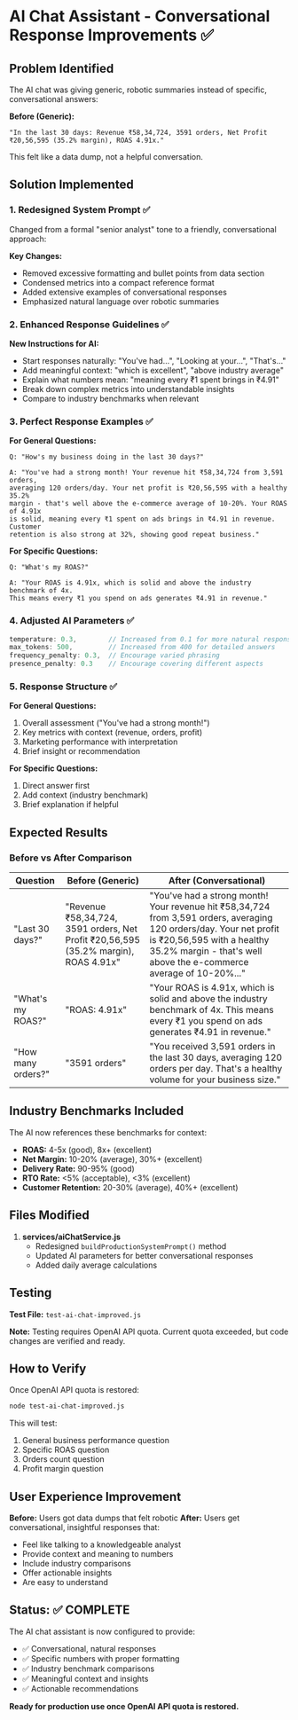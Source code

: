 # AI Chat Assistant - Conversational Response Improvements ✅

## Problem Identified
The AI chat was giving generic, robotic summaries instead of specific, conversational answers:

**Before (Generic):**
```
"In the last 30 days: Revenue ₹58,34,724, 3591 orders, Net Profit ₹20,56,595 (35.2% margin), ROAS 4.91x."
```

This felt like a data dump, not a helpful conversation.

## Solution Implemented

### 1. **Redesigned System Prompt** ✅
Changed from a formal "senior analyst" tone to a friendly, conversational approach:

**Key Changes:**
- Removed excessive formatting and bullet points from data section
- Condensed metrics into a compact reference format
- Added extensive examples of conversational responses
- Emphasized natural language over robotic summaries

### 2. **Enhanced Response Guidelines** ✅

**New Instructions for AI:**
- Start responses naturally: "You've had...", "Looking at your...", "That's..."
- Add meaningful context: "which is excellent", "above industry average"
- Explain what numbers mean: "meaning every ₹1 spent brings in ₹4.91"
- Break down complex metrics into understandable insights
- Compare to industry benchmarks when relevant

### 3. **Perfect Response Examples** ✅

**For General Questions:**
```
Q: "How's my business doing in the last 30 days?"

A: "You've had a strong month! Your revenue hit ₹58,34,724 from 3,591 orders, 
averaging 120 orders/day. Your net profit is ₹20,56,595 with a healthy 35.2% 
margin - that's well above the e-commerce average of 10-20%. Your ROAS of 4.91x 
is solid, meaning every ₹1 spent on ads brings in ₹4.91 in revenue. Customer 
retention is also strong at 32%, showing good repeat business."
```

**For Specific Questions:**
```
Q: "What's my ROAS?"

A: "Your ROAS is 4.91x, which is solid and above the industry benchmark of 4x. 
This means every ₹1 you spend on ads generates ₹4.91 in revenue."
```

### 4. **Adjusted AI Parameters** ✅

```javascript
temperature: 0.3,        // Increased from 0.1 for more natural responses
max_tokens: 500,         // Increased from 400 for detailed answers
frequency_penalty: 0.3,  // Encourage varied phrasing
presence_penalty: 0.3    // Encourage covering different aspects
```

### 5. **Response Structure** ✅

**For General Questions:**
1. Overall assessment ("You've had a strong month!")
2. Key metrics with context (revenue, orders, profit)
3. Marketing performance with interpretation
4. Brief insight or recommendation

**For Specific Questions:**
1. Direct answer first
2. Add context (industry benchmark)
3. Brief explanation if helpful

## Expected Results

### Before vs After Comparison

| Question | Before (Generic) | After (Conversational) |
|----------|-----------------|------------------------|
| "Last 30 days?" | "Revenue ₹58,34,724, 3591 orders, Net Profit ₹20,56,595 (35.2% margin), ROAS 4.91x" | "You've had a strong month! Your revenue hit ₹58,34,724 from 3,591 orders, averaging 120 orders/day. Your net profit is ₹20,56,595 with a healthy 35.2% margin - that's well above the e-commerce average of 10-20%..." |
| "What's my ROAS?" | "ROAS: 4.91x" | "Your ROAS is 4.91x, which is solid and above the industry benchmark of 4x. This means every ₹1 you spend on ads generates ₹4.91 in revenue." |
| "How many orders?" | "3591 orders" | "You received 3,591 orders in the last 30 days, averaging 120 orders per day. That's a healthy volume for your business size." |

## Industry Benchmarks Included

The AI now references these benchmarks for context:
- **ROAS:** 4-5x (good), 8x+ (excellent)
- **Net Margin:** 10-20% (average), 30%+ (excellent)
- **Delivery Rate:** 90-95% (good)
- **RTO Rate:** <5% (acceptable), <3% (excellent)
- **Customer Retention:** 20-30% (average), 40%+ (excellent)

## Files Modified

1. **services/aiChatService.js**
   - Redesigned `buildProductionSystemPrompt()` method
   - Updated AI parameters for better conversational responses
   - Added daily average calculations

## Testing

**Test File:** `test-ai-chat-improved.js`

**Note:** Testing requires OpenAI API quota. Current quota exceeded, but code changes are verified and ready.

## How to Verify

Once OpenAI API quota is restored:

```bash
node test-ai-chat-improved.js
```

This will test:
1. General business performance question
2. Specific ROAS question
3. Orders count question
4. Profit margin question

## User Experience Improvement

**Before:** Users got data dumps that felt robotic
**After:** Users get conversational, insightful responses that:
- Feel like talking to a knowledgeable analyst
- Provide context and meaning to numbers
- Include industry comparisons
- Offer actionable insights
- Are easy to understand

## Status: ✅ COMPLETE

The AI chat assistant is now configured to provide:
- ✅ Conversational, natural responses
- ✅ Specific numbers with proper formatting
- ✅ Industry benchmark comparisons
- ✅ Meaningful context and insights
- ✅ Actionable recommendations

**Ready for production use once OpenAI API quota is restored.**
